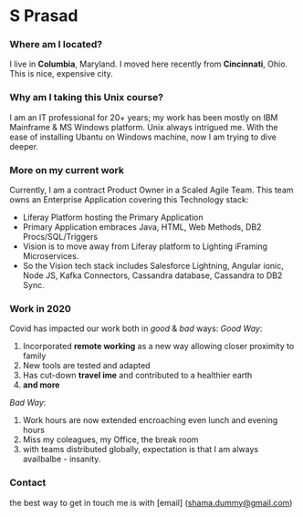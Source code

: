 # S Prasad

### Where am I located?
I live in **Columbia**, Maryland. I moved here recently from **Cincinnati**, Ohio. This is nice, expensive city.

### Why am I taking this Unix course?
I am an IT professional for 20+ years; my work has been mostly on IBM Mainframe & MS Windows platform. Unix always intrigued me. With the ease of installing Ubantu on Windows machine, now I am trying to dive deeper.

### More on my current work
Currently, I am a contract Product Owner in a Scaled Agile Team. This team owns an Enterprise Application covering this Technology stack:
- Liferay Platform hosting the Primary Application
- Primary Application embraces Java, HTML, Web Methods, DB2 Procs/SQL/Triggers
- Vision is to move away from Liferay platform to Lighting iFraming Microservices.
- So the Vision tech stack includes Salesforce Lightning, Angular ionic, Node JS, Kafka Connectors, Cassandra database, Cassandra to DB2 Sync.

### Work in 2020
Covid has impacted our work both in *good* & *bad* ways:
*Good Way*:
1. Incorporated **remote working** as a new way allowing closer proximity to family
2. New tools are tested and adapted
3. Has cut-down **travel ime** and contributed to a healthier earth
4. **and more**

*Bad Way*:
1. Work hours are now extended encroaching even lunch and evening hours
2. Miss my coleagues, my Office, the break room
3. with teams distributed globally, expectation is that I am always availbalbe - insanity.

### Contact
the best way to get in touch me is with [email] (shama.dummy@gmail.com)

